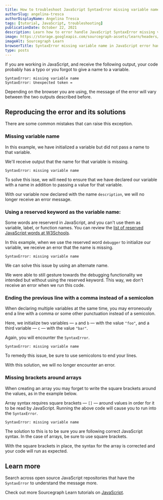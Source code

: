 ```yaml
---
title: How to troubleshoot JavaScript SyntaxError missing variable name
authorSlug: angelina-tresca
authorDisplayName: Angelina Tresca
tags: [tutorial, JavaScript, troubleshooting]
publicationDate: October 22, 2021
description: Learn how to error handle JavaScript SyntaxError missing variable name
image: https://storage.googleapis.com/sourcegraph-assets/learn/headers/sourcegraph-learn-header.png
imageAlt: Sourcegraph Learn
browserTitle: SyntaxError missing variable name in JavaScript error handling
type: posts
---
```


If you are working in JavaScript, and receive the following output, your code probably has a typo or you forgot to give a name to a variable.

```
SyntaxError: missing variable name
SyntaxError: Unexpected token =
```

Depending on the browser you are using, the message of the error will vary between the two outputs described before.

## Reproducing the error and its solutions

There are some common mistakes that can raise this exception.

### Missing variable name

In this example, we have initialized a variable but did not pass a name to that variable.

<Highlighter
input='var = "foo";'
language='javascript'
/>

We'll receive output that the name for that variable is missing.

```
SyntaxError: missing variable name
```

To solve this isse, we will need to ensure that we have declared our variable with a name in addition to passing a value for that variable.
           
<Highlighter
input='var description = "foo";'
language='javascript'
/>

With our variable now declared with the name `description`, we will no longer receive an error message.

### Using a reserved keyword as the variable name:

Some words are reserverd in JavaScript, and you can't use them as variable, label, or function names. You can review the [list of reserved JavaScript words at W3Schools](https://www.w3schools.com/js/js_reserved.asp). 

In this example, when we use the reserved word `debugger` to initialize our variable, we receive an error that the name is missing. 

<Highlighter
input='var debugger = "foo";'
language='javascript'
/>

```
SyntaxError: missing variable name
```

We can solve this issue by using an alternate name. 

<Highlighter
input='var debug_variable = "foo";'
language='javascript'
/>

We were able to still gesture towards the debugging functionality we intended but without using the reserved keyword. This way, we don't receive an error when we run this code. 

### Ending the previous line with a comma instead of a semicolon

When declaring multiple variables at the same time, you may erroneously end a line with a comma or some other punctuation instead of a semicolon.

Here, we initialize two variables — `a` and `b` — with the value `"foo"`, and a third variable — `c` — with the value `"bar"`. 

<Highlighter
input='var a, b = "foo",
var c = "bar"'
language='javascript'
/>

Again, you will encounter the `SyntaxError`.

```
SyntaxError: missing variable name
```

To remedy this issue, be sure to use semicolons to end your lines. 

<Highlighter
input='var a, b = "foo";
var c = "bar";'
language='javascript'
/>

With this solution, we will no longer encounter an error. 

### Missing brackets around arrays

When creating an array you may forget to write the square brackets around the values, as in the example below.

<Highlighter
input='var array = 1, 2, 3, 4, 5;'
language='javascript'
/>

Array syntax requires square brackets — `[]` — around values in order for it to be read by JavaScript. Running the above code will cause you to run into the `SyntaxError`. 

```
SyntaxError: missing variable name
```

The solution to this is to be sure you are following correct JavaScript syntax. In the case of arrays, be sure to use square brackets.

<Highlighter
input='var array = [1, 2, 3, 4, 5];'
language='javascript'
/>

With the square brackets in place, the syntax for the array is corrected and your code will run as expected.

## Learn more

Search across open source JavaScript repositories that have the `SyntaxError` to understand the message more.

<SourcegraphSearch query="SyntaxError: missing variable name" patternType="literal"/>

Check out more Sourcegraph Learn tutorials on [JavaScript](https://learn.sourcegraph.com/tags/javascript).
